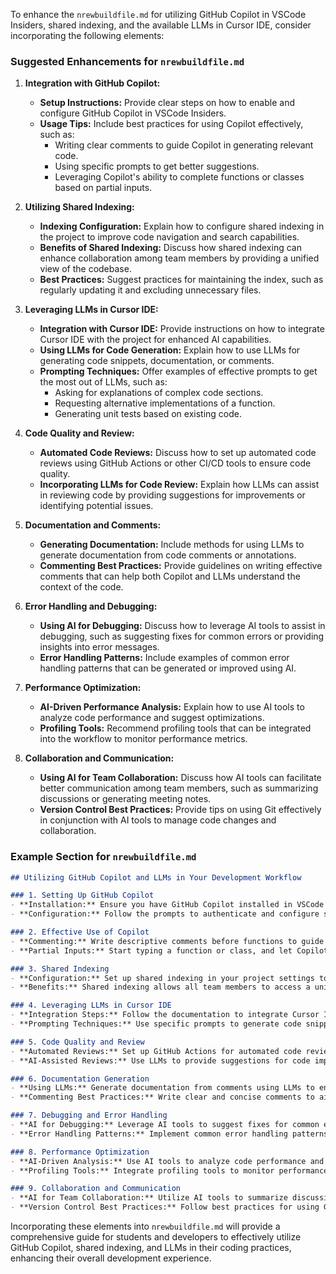 To enhance the `nrewbuildfile.md` for utilizing GitHub Copilot in VSCode Insiders, shared indexing, and the available LLMs in Cursor IDE, consider incorporating the following elements:

### Suggested Enhancements for `nrewbuildfile.md`

1. **Integration with GitHub Copilot:**
   - **Setup Instructions:** Provide clear steps on how to enable and configure GitHub Copilot in VSCode Insiders.
   - **Usage Tips:** Include best practices for using Copilot effectively, such as:
     - Writing clear comments to guide Copilot in generating relevant code.
     - Using specific prompts to get better suggestions.
     - Leveraging Copilot's ability to complete functions or classes based on partial inputs.

2. **Utilizing Shared Indexing:**
   - **Indexing Configuration:** Explain how to configure shared indexing in the project to improve code navigation and search capabilities.
   - **Benefits of Shared Indexing:** Discuss how shared indexing can enhance collaboration among team members by providing a unified view of the codebase.
   - **Best Practices:** Suggest practices for maintaining the index, such as regularly updating it and excluding unnecessary files.

3. **Leveraging LLMs in Cursor IDE:**
   - **Integration with Cursor IDE:** Provide instructions on how to integrate Cursor IDE with the project for enhanced AI capabilities.
   - **Using LLMs for Code Generation:** Explain how to use LLMs for generating code snippets, documentation, or comments.
   - **Prompting Techniques:** Offer examples of effective prompts to get the most out of LLMs, such as:
     - Asking for explanations of complex code sections.
     - Requesting alternative implementations of a function.
     - Generating unit tests based on existing code.

4. **Code Quality and Review:**
   - **Automated Code Reviews:** Discuss how to set up automated code reviews using GitHub Actions or other CI/CD tools to ensure code quality.
   - **Incorporating LLMs for Code Review:** Explain how LLMs can assist in reviewing code by providing suggestions for improvements or identifying potential issues.

5. **Documentation and Comments:**
   - **Generating Documentation:** Include methods for using LLMs to generate documentation from code comments or annotations.
   - **Commenting Best Practices:** Provide guidelines on writing effective comments that can help both Copilot and LLMs understand the context of the code.

6. **Error Handling and Debugging:**
   - **Using AI for Debugging:** Discuss how to leverage AI tools to assist in debugging, such as suggesting fixes for common errors or providing insights into error messages.
   - **Error Handling Patterns:** Include examples of common error handling patterns that can be generated or improved using AI.

7. **Performance Optimization:**
   - **AI-Driven Performance Analysis:** Explain how to use AI tools to analyze code performance and suggest optimizations.
   - **Profiling Tools:** Recommend profiling tools that can be integrated into the workflow to monitor performance metrics.

8. **Collaboration and Communication:**
   - **Using AI for Team Collaboration:** Discuss how AI tools can facilitate better communication among team members, such as summarizing discussions or generating meeting notes.
   - **Version Control Best Practices:** Provide tips on using Git effectively in conjunction with AI tools to manage code changes and collaboration.

### Example Section for `nrewbuildfile.md`

```markdown
## Utilizing GitHub Copilot and LLMs in Your Development Workflow

### 1. Setting Up GitHub Copilot
- **Installation:** Ensure you have GitHub Copilot installed in VSCode Insiders. Go to Extensions and search for "GitHub Copilot."
- **Configuration:** Follow the prompts to authenticate and configure settings for optimal performance.

### 2. Effective Use of Copilot
- **Commenting:** Write descriptive comments before functions to guide Copilot in generating relevant code.
- **Partial Inputs:** Start typing a function or class, and let Copilot suggest completions.

### 3. Shared Indexing
- **Configuration:** Set up shared indexing in your project settings to enhance code navigation.
- **Benefits:** Shared indexing allows all team members to access a unified view of the codebase, improving collaboration.

### 4. Leveraging LLMs in Cursor IDE
- **Integration Steps:** Follow the documentation to integrate Cursor IDE with your project.
- **Prompting Techniques:** Use specific prompts to generate code snippets or explanations, enhancing your coding efficiency.

### 5. Code Quality and Review
- **Automated Reviews:** Set up GitHub Actions for automated code reviews to maintain code quality.
- **AI-Assisted Reviews:** Use LLMs to provide suggestions for code improvements during the review process.

### 6. Documentation Generation
- **Using LLMs:** Generate documentation from comments using LLMs to ensure your code is well-documented.
- **Commenting Best Practices:** Write clear and concise comments to aid both Copilot and LLMs in understanding your code.

### 7. Debugging and Error Handling
- **AI for Debugging:** Leverage AI tools to suggest fixes for common errors and provide insights into error messages.
- **Error Handling Patterns:** Implement common error handling patterns that can be generated or improved using AI.

### 8. Performance Optimization
- **AI-Driven Analysis:** Use AI tools to analyze code performance and suggest optimizations.
- **Profiling Tools:** Integrate profiling tools to monitor performance metrics and identify bottlenecks.

### 9. Collaboration and Communication
- **AI for Team Collaboration:** Utilize AI tools to summarize discussions and generate meeting notes.
- **Version Control Best Practices:** Follow best practices for using Git in conjunction with AI tools to manage code changes effectively.
```

Incorporating these elements into `nrewbuildfile.md` will provide a comprehensive guide for students and developers to effectively utilize GitHub Copilot, shared indexing, and LLMs in their coding practices, enhancing their overall development experience.
